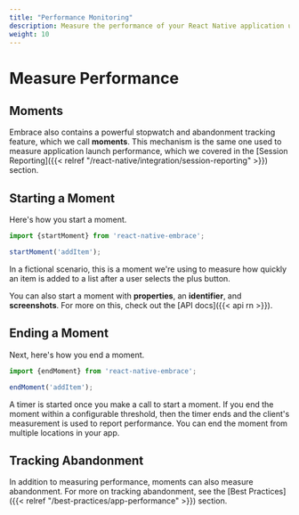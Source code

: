 ```yaml
---
title: "Performance Monitoring"
description: Measure the performance of your React Native application using Embrace
weight: 10
---
```


# Measure Performance

## Moments

Embrace also contains a powerful stopwatch and abandonment tracking feature, which we call **moments**.
This mechanism is the same one used to measure application launch performance, which we covered in the [Session Reporting]({{< relref "/react-native/integration/session-reporting" >}}) section.

## Starting a Moment

Here's how you start a moment.

```javascript
import {startMoment} from 'react-native-embrace';

startMoment('addItem');
```

In a fictional scenario, this is a moment we're using to measure how quickly an item is added to a list after a user selects the plus button.

You can also start a moment with **properties**, an **identifier**, and **screenshots**.
For more on this, check out the [API docs]({{< api rn >}}).

## Ending a Moment

Next, here's how you end a moment.

```javascript
import {endMoment} from 'react-native-embrace';

endMoment('addItem');
```

A timer is started once you make a call to start a moment.
If you end the moment within a configurable threshold, then the timer ends and the client's measurement is used to report performance.
You can end the moment from multiple locations in your app.

## Tracking Abandonment

In addition to measuring performance, moments can also measure abandonment.
For more on tracking abandonment, see the [Best Practices]({{< relref "/best-practices/app-performance" >}}) section.
